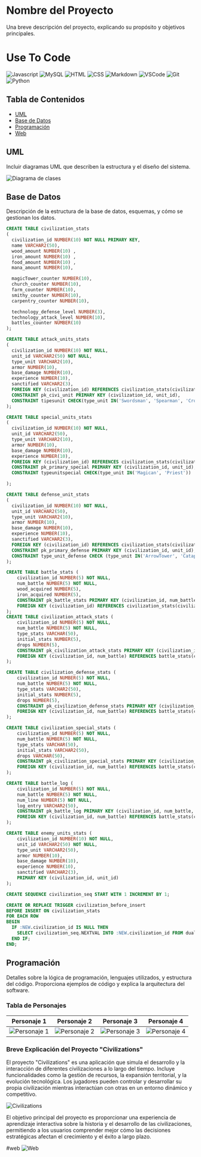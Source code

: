 # Nombre del Proyecto

Una breve descripción del proyecto, explicando su propósito y objetivos principales.

# Use To Code

![Javascript](https://img.shields.io/badge/Javascript-F0DB4F?style=for-the-badge&labelColor=black&logo=javascript&logoColor=F0DB4F)
![MySQL](https://img.shields.io/badge/-MYSQL-61DBFB?style=for-the-badge&labelColor=black&logo=MYSQL&logoColor=61DBFB)
![HTML](https://img.shields.io/badge/HTML5-E34F26?style=for-the-badge&logo=html5&logoColor=white)
![CSS](https://img.shields.io/badge/CSS-1572B6?style=for-the-badge&logo=css&logoColor=white)
![Markdown](https://img.shields.io/badge/Markdown-000000?style=for-the-badge&logo=markdown&logoColor=white)
![VSCode](https://img.shields.io/badge/Visual_Studio-0078d7?style=for-the-badge&logo=visual%20studio&logoColor=white)
![Git](https://img.shields.io/badge/Git-F05032?style=for-the-badge&logo=git&logoColor=white)
![Python](https://img.shields.io/badge/Python_-092749?style=for-the-badge&logo=Python&logoColor=06B6D4&labelColor=000000)

## Tabla de Contenidos

- [UML](/M5)
- [Base de Datos](#base-de-datos)
- [Programación](#programación)
- [Web](#web)

## UML

Incluir diagramas UML que describen la estructura y el diseño del sistema. 

![Diagrama de clases](readmeImg/image.png)

## Base de Datos

Descripción de la estructura de la base de datos, esquemas, y cómo se gestionan los datos.

```sql
CREATE TABLE civilization_stats
(
  civilization_id NUMBER(10) NOT NULL PRIMARY KEY,
  name VARCHAR2(50),
  wood_amount NUMBER(10) ,
  iron_amount NUMBER(10) ,
  food_amount NUMBER(10) ,
  mana_amount NUMBER(10), 

  magicTower_counter NUMBER(10), 
  church_counter NUMBER(10), 
  farm_counter NUMBER(10), 
  smithy_counter NUMBER(10), 
  carpentry_counter NUMBER(10), 

  technology_defense_level NUMBER(3),
  technology_attack_level NUMBER(10), 
  battles_counter NUMBER(10) 
);

CREATE TABLE attack_units_stats
(
  civilization_id NUMBER(10) NOT NULL, 
  unit_id VARCHAR2(50) NOT NULL,
  type_unit VARCHAR2(10), 
  armor NUMBER(10),
  base_damage NUMBER(10), 
  experience NUMBER(10),
  sanctified VARCHAR2(3), 
  FOREIGN KEY (civilization_id) REFERENCES civilization_stats(civilization_id),
  CONSTRAINT pk_civi_unit PRIMARY KEY (civilization_id, unit_id),
  CONSTRAINT tipesunit CHECK(type_unit IN('Swordsman', 'Spearman', 'Crossbow', 'Cannon'))
);

CREATE TABLE special_units_stats
(
  civilization_id NUMBER(10) NOT NULL, 
  unit_id VARCHAR2(50),
  type_unit VARCHAR2(10), 
  armor NUMBER(10),
  base_damage NUMBER(10), 
  experience NUMBER(10),
  FOREIGN KEY (civilization_id) REFERENCES civilization_stats(civilization_id),
  CONSTRAINT pk_primary_special PRIMARY KEY (civilization_id, unit_id),
  CONSTRAINT typeunitspecial CHECK(type_unit IN('Magican', 'Priest'))

);

CREATE TABLE defense_unit_stats
(
  civilization_id NUMBER(10) NOT NULL, 
  unit_id VARCHAR2(50),
  type_unit VARCHAR2(10), 
  armor NUMBER(10),
  base_damage NUMBER(10), 
  experience NUMBER(10),
  sanctified VARCHAR2(3),
  FOREIGN KEY (civilization_id) REFERENCES civilization_stats(civilization_id),
  CONSTRAINT pk_primary_defense PRIMARY KEY (civilization_id, unit_id),
  CONSTRAINT type_unit_defense CHECK (type_unit IN('ArrowTower', 'Catapult','RocketLauncherTower'))
);

CREATE TABLE battle_stats (
    civilization_id NUMBER(5) NOT NULL,
    num_battle NUMBER(5) NOT NULL,
    wood_acquired NUMBER(5),
    iron_acquired NUMBER(5),
    CONSTRAINT pk_battle_stats PRIMARY KEY (civilization_id, num_battle),
	FOREIGN KEY (civilization_id) REFERENCES civilization_stats(civilization_id)
);
CREATE TABLE civilization_attack_stats (
    civilization_id NUMBER(5) NOT NULL,
    num_battle NUMBER(5) NOT NULL,
    type_stats VARCHAR(50),
    initial_stats NUMBER(5),
    drops NUMBER(5),
    CONSTRAINT pk_civilization_attack_stats PRIMARY KEY (civilization_id, num_battle, type_stats),
    FOREIGN KEY (civilization_id, num_battle) REFERENCES battle_stats(civilization_id, num_battle)
);

CREATE TABLE civilization_defense_stats (
    civilization_id NUMBER(5) NOT NULL,
    num_battle NUMBER(5) NOT NULL,
    type_stats VARCHAR2(50),
    initial_stats NUMBER(5),
    drops NUMBER(5),
    CONSTRAINT pk_civilization_defense_stats PRIMARY KEY (civilization_id, num_battle, type_stats),
    FOREIGN KEY (civilization_id, num_battle) REFERENCES battle_stats(civilization_id, num_battle)
);

CREATE TABLE civilization_special_stats (
    civilization_id NUMBER(5) NOT NULL,
    num_battle NUMBER(5) NOT NULL,
    type_stats VARCHAR(50),
    initial_stats VARCHAR2(50),
    drops VARCHAR(50),
    CONSTRAINT pk_civilization_special_stats PRIMARY KEY (civilization_id, num_battle, type_stats),
    FOREIGN KEY (civilization_id, num_battle) REFERENCES battle_stats(civilization_id, num_battle)
);

CREATE TABLE battle_log (
    civilization_id NUMBER(5) NOT NULL,
    num_battle NUMBER(5) NOT NULL,
    num_line NUMBER(5) NOT NULL,
    log_entry VARCHAR2(50),
    CONSTRAINT pk_battle_log PRIMARY KEY (civilization_id, num_battle, num_line),
    FOREIGN KEY (civilization_id, num_battle) REFERENCES battle_stats(civilization_id, num_battle)
);

CREATE TABLE enemy_units_stats (
    civilization_id NUMBER(10) NOT NULL,
    unit_id VARCHAR2(50) NOT NULL,
    type_unit VARCHAR2(50),
    armor NUMBER(10),
    base_damage NUMBER(10),
    experience NUMBER(10),
    sanctified VARCHAR2(3),
    PRIMARY KEY (civilization_id, unit_id)
);

CREATE SEQUENCE civilization_seq START WITH 1 INCREMENT BY 1;

CREATE OR REPLACE TRIGGER civilization_before_insert
BEFORE INSERT ON civilization_stats
FOR EACH ROW
BEGIN
  IF :NEW.civilization_id IS NULL THEN
    SELECT civilization_seq.NEXTVAL INTO :NEW.civilization_id FROM dual;
  END IF;
END;
```
## Programación

Detalles sobre la lógica de programación, lenguajes utilizados, y estructura del código. Proporciona ejemplos de código y explica la arquitectura del software.

### Tabla de Personajes

| Personaje 1                  | Personaje 2                  | Personaje 3                  | Personaje 4                  |
|------------------------------|------------------------------|------------------------------|------------------------------|
| ![Personaje 1](readmeImg/spearman.png) | ![Personaje 2](readmeImg/magician.png) | ![Personaje 3](readmeImg/swordsman.png) | ![Personaje 4](readmeImg/smithy.png)|

### Breve Explicación del Proyecto "Civilizations"

El proyecto "Civilizations" es una aplicación que simula el desarrollo y la interacción de diferentes civilizaciones a lo largo del tiempo. Incluye funcionalidades como la gestión de recursos, la expansión territorial, y la evolución tecnológica. Los jugadores pueden controlar y desarrollar su propia civilización mientras interactúan con otras en un entorno dinámico y competitivo.

![Civilizations](readmeImg/2.png)

El objetivo principal del proyecto es proporcionar una experiencia de aprendizaje interactiva sobre la historia y el desarrollo de las civilizaciones, permitiendo a los usuarios comprender mejor cómo las decisiones estratégicas afectan el crecimiento y el éxito a largo plazo.

#web
![Web](readmeImg/captura_web.png)


